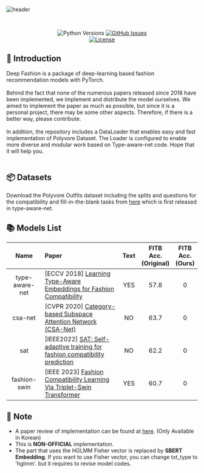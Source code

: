 ![header](https://capsule-render.vercel.app/api?type=rounded&height=200&color=gradient&customColorList=20&text=🧷%20Deep%20Fashion&fontSize=36&fontColor=FFFFFF&fontAlignY=45&desc=Implementation%20of%20deep-learning%20based%20fashion%20recommendation%20models%20with%20PyTorch&descSize=12&descAlignY=65)

<br>
<div align="center">

![Python Versions](https://img.shields.io/badge/python-3.7%20|%203.8%20|%203.9%20|%203.10-blue)
[![GitHub Issues](https://img.shields.io/github/issues/owj0421/DeepFashion.svg
)](https://github.com/owj0421/DeepFashion/issues)
<br>
[![License](https://img.shields.io/github/license/owj0421/DeepFashion.svg)](https://github.com/owj0421/DeepFashion/blob/master/LICENSE)

</div>


## 🤗 Introduction

Deep Fashion is a package of deep-learning based fashion recommendation models with PyTorch. <br><br>
Behind the fact that none of the numerous papers released since 2018 have been implemented, we implement and distribute the model ourselves. We aimed to implement the paper as much as possible, but since it is a personal project, there may be some other aspects. Therefore, if there is a better way, please contribute.<br><br>
In addition, the repository includes a DataLoader that enables easy and fast implementation of Polyvore Dataset. The Loader is configured to enable more diverse and modular work based on Type-aware-net code. Hope that it will help you.<br><br>

## 📦 Datasets
Download the Polyvore Outfits dataset including the splits and questions for the compatibility and fill-in-the-blank tasks from [here](https://drive.google.com/file/d/13-J4fAPZahauaGycw3j_YvbAHO7tOTW5/view) which is first released in type-aware-net.<br>

## 📚 Models List
<div align="center">

|Name|Paper|Text|FITB<br>Acc.<br>(Original)|FITB<br>Acc.<br>(Ours)|
|:-:|:-|:-:|:-:|:-:|
|type-aware-net|[ECCV 2018] [Learning Type-Aware Embeddings for Fashion Compatibility](https://arxiv.org/abs/1803.09196)|YES|57.8|0|
|csa-net|[CVPR 2020] [Category-based Subspace Attention Network (CSA-Net)](https://arxiv.org/abs/1912.08967?ref=dl-staging-website.ghost.io)|NO|63.7|0|
|sat|[IEEE2022] [SAT: Self-adaptive training for fashion compatibility prediction](https://arxiv.org/abs/2206.12622)|NO|62.2|0|
|fashion-swin|[IEEE 2023] [Fashion Compatibility Learning Via Triplet-Swin Transformer](https://ieeexplore.ieee.org/abstract/document/10105392)|YES|60.7|0|

</div>


## 🔔 Note
- A paper review of implementation can be found at [here](). (Only Available in Korean)
- This is **NON-OFFICIAL** implementation.
- The part that uses the HGLMM Fisher vector is replaced by **SBERT Embedding**. If you want to use Fisher vector, you can change txt_type to 'hglmm'. but it requires to revise model codes.
